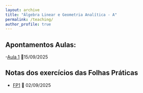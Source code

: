 ```yaml
---
layout: archive
title: "Álgebra Linear e Geometria Analítica - A"
permalink: /teaching/
author_profile: true
---
```




Apontamentos Aulas: 
------
-[Aula 1](https://juliana-cunha.github.io/files/FP1_res.pdf) 📅15/09/2025

Notas dos exercícios das Folhas Práticas
------
- [FP1](https://juliana-cunha.github.io/files/FP1_res.pdf) 📅 02/09/2025
  

